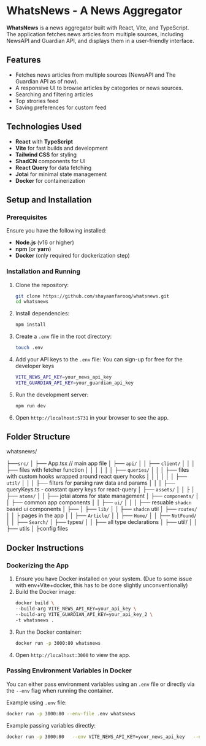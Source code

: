 # WhatsNews - A News Aggregator

**WhatsNews** is a news aggregator built with React, Vite, and TypeScript. The application fetches news articles from multiple sources, including NewsAPI and Guardian API, and displays them in a user-friendly interface.

## Features

-  Fetches news articles from multiple sources (NewsAPI and The Guardian API as of now).
-  A responsive UI to browse articles by categories or news sources.
-  Searching and filtering articles
-  Top strories feed
-  Saving preferences for custom feed

## Technologies Used

-  **React** with **TypeScript**
-  **Vite** for fast builds and development
-  **Tailwind CSS** for styling
-  **ShadCN** components for UI
-  **React Query** for data fetching
-  **Jotai** for minimal state management
-  **Docker** for containerization

## Setup and Installation

### Prerequisites

Ensure you have the following installed:

-  **Node.js** (v16 or higher)
-  **npm** (or **yarn**)
-  **Docker** (only required for dockerization step)

### Installation and Running

1. Clone the repository:

   ```bash
   git clone https://github.com/shayaanfarooq/whatsnews.git
   cd whatsnews
   ```

2. Install dependencies:

   ```bash
   npm install
   ```

3. Create a `.env` file in the root directory:

   ```bash
   touch .env
   ```

4. Add your API keys to the `.env` file:
   You can sign-up for free for the developer keys

   ```bash
   VITE_NEWS_API_KEY=your_news_api_key
   VITE_GUARDIAN_API_KEY=your_guardian_api_key
   ```

5. Run the development server:

   ```bash
   npm run dev
   ```

6. Open `http://localhost:5731` in your browser to see the app.

## Folder Structure

whatsnews/

├──`src/`
│ ├── App.tsx // main app file
│ ├── `api/`
│ │ ├── `client/`
│ │ │ ├── files with fetcher function
│ │ │ │
│ │ ├── `queries/`
│ │ │ ├── files with custom hooks wrapped around react query hooks
│ │ │ │
│ │ ├──` util/`
│ │ │ ├── filters for parsing raw data and params
│ │ │ ├── queryKeys.ts - constant query keys for react-query
│ ├── `assets/`
│ │ ├
│ ├── `atoms/`
│ │ ├── jotai atoms for state management
│ ├── `components/`
│ │ ├── common app components
│ │ ├── `ui/`
│ │ │ ├── resuable `shadcn` based ui components
│ ├──
│ ├── `lib/`
│ │ ├── `shadcn` util
│ ├── `routes/`
│ │ ├ pages in the app
│ │ ├── `Article/`
│ │ ├── `Home/`
│ │ ├── `NotFound/`
│ │ ├── `Search/`
│ ├── types/
│ │ ├── all type declarations
│ ├── util/
│ │ ├── utils
│ ├config files

## Docker Instructions

### Dockerizing the App

1. Ensure you have Docker installed on your system.
   (Due to some issue with env+Vite+docker, this has to be done slightly unconventionally)
2. Build the Docker image:
   ```bash
   docker build \
   --build-arg VITE_NEWS_API_KEY=your_api_key \
   --build-arg VITE_GUARDIAN_API_KEY=your_api_key_2 \
   -t whatsnews .
   ```
3. Run the Docker container:
   ```bash
   docker run -p 3000:80 whatsnews
   ```
4. Open `http://localhost:3000` to view the app.

### Passing Environment Variables in Docker

You can either pass environment variables using an `.env` file or directly via the `--env` flag when running the container.

Example using `.env` file:

```bash
docker run -p 3000:80 --env-file .env whatsnews
```

Example passing variables directly:

```bash
docker run -p 3000:80   --env VITE_NEWS_API_KEY=your_news_api_key   --env VITE_GUARDIAN_API_KEY=your_guardian_api_key   whatsnews
```
